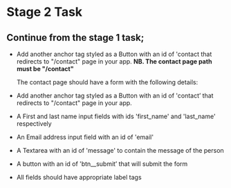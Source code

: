 # Stage 2 Task

## Continue from the stage 1 task;

- Add another anchor tag styled as a Button with an id of 'contact that redirects to "/contact" page in your app.
 **NB. The contact page path must be "/contact"**

   The contact page should have a form with the following details:
- Add another anchor tag styled as a Button with an id of 'contact’ that redirects to "/contact" page in your app.
- A First and last name input fields with ids 'first_name' and 'last_name' respectively
- An Email address input field with an id of 'email'
- A Textarea with an id of 'message' to contain the message of the person
- A button with an id of 'btn__submit’ that will submit the form
- All fields should have appropriate label tags
